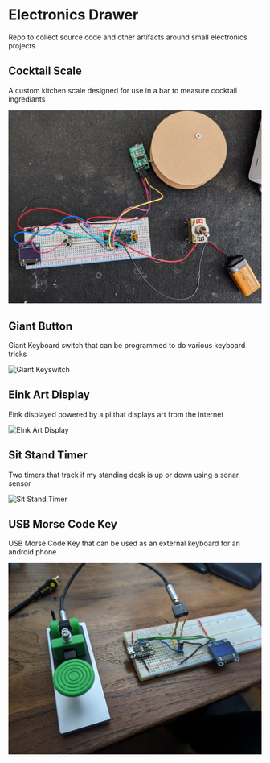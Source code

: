 # Electronics Drawer

Repo to collect source code and other artifacts around small electronics projects

## Cocktail Scale

A custom kitchen scale designed for use in a bar to measure cocktail ingrediants

![Scale Prototype](/cocktail_scale/prototype.jpg)

## Giant Button

Giant Keyboard switch that can be programmed to do various keyboard tricks

![Giant Keyswitch](/giant_button/button.jpg)

## Eink Art Display

Eink displayed powered by a pi that displays art from the internet

![EInk Art Display](/eink_art_display/example_image.jpg)

## Sit Stand Timer

Two timers that track if my standing desk is up or down using a sonar sensor

![Sit Stand Timer](/sitstandtimer/prototype.jpg)

## USB Morse Code Key

USB Morse Code Key that can be used as an external keyboard for an android phone

![USB Morse Code Key](/morse_keyboard/prototype.jpg)

